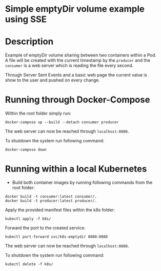 # Simple emptyDir volume example using SSE

# Description
Example of emptyDir volume sharing between two containers within a Pod. A file will be created with the current timestamp by the `producer` and the `consumer` is a web server which is reading the file every second.

Through Server Sent Events and a basic web page the current value is show to the user and pushed on every change.

# Running through Docker-Compose
Within the root folder simply run:

```shell
docker-compose up --build --detach consumer producer
```

The web server can now be reached through `localhost:8080`.

To shutdown the system run following command:

```shell
docker-compose down
```

# Running within a local Kubernetes
- Build both container images by running following commands from the root folder:

```shell
docker build -t consumer:latest consumer/.
docker build -t producer:latest producer/.
```

Apply the provided manifest files within the k8s folder:

```shell
kubectl apply -f k8s/
```

Forward the port to the created service:

```shell
kubectl port-forward svc/k8s-emptydir 8080:8080
```

The web server can now be reached through `localhost:8080`.

To shutdown the system run following command:

```shell
kubectl delete -f k8s/
```
